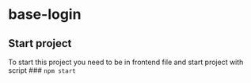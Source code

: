 # base-login

## Start project

To start this project you need to be in frontend file and start project with script ### `npm start`
